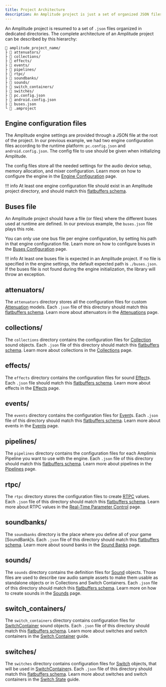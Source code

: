 ```yaml
---
title: Project Architecture
description: An Amplitude project is just a set of organized JSON files, each of them with a specific schema. This page will break down the Amplitude project architecture.
---
```


An Amplitude project is resumed to a set of `.json` files organized in dedicated directories. The complete architecture of an Amplitude project can be described by this hierarchy:

```text
📁 amplitude_project_name/
├ 📁 attenuators/
├ 📁 collections/
├ 📁 effects/
├ 📁 events/
├ 📁 pipelines/
├ 📁 rtpc/
├ 📁 soundbanks/
├ 📁 sounds/
├ 📁 switch_containers/
├ 📁 switches/
├ 📄 pc.config.json
├ 📄 android.config.json
├ 📄 buses.json
└ 📄 .amproject
```

## Engine configuration files

The Amplitude engine settings are provided through a JSON file at the root of the project. In our previous example, we had two engine configuration files according to the runtime platform: `pc.config.json` and `android.config.json`. The config file to use should be given when initializing Amplitude.

The config files store all the needed settings for the audio device setup, memory allocation, and mixer configuration. Learn more on how to configure the engine in the [Engine Configuration](./engine-config.md) page.

!!! info
    At least one engine configuration file should exist in an Amplitude project directory, and should match this [flatbuffers schema](https://github.com/AmplitudeAudio/sdk/blob/main/schemas/engine_config_definition.fbs).

## Buses file

An Amplitude project should have a file (or files) where the different buses used at runtime are defined. In our previous example, the `buses.json` file plays this role.

You can only use one bus file per engine configuration, by setting his path in that engine configuration file. Learn more on how to configure buses in the [Buses Configuration](./buses-config.md) page.

!!! info
    At least one buses file is expected in an Amplitude project. If no file is specified in the engine settings, the default expected path is `./buses.json`. If the buses file is not found during the engine initialization, the library will throw an exception.

## attenuators/

The `attenuators` directory stores all the configuration files for custom [Attenuation] models. Each `.json` file of this directory should match this [flatbuffers schema](https://github.com/AmplitudeAudio/sdk/blob/main/schemas/attenuation_definition.fbs). Learn more about attenuators in the [Attenuations](./attenuation-model.md) page.

## collections/

The `collections` directory contains the configuration files for [Collection] sound objects. Each `.json` file of this directory should match this [flatbuffers schema](https://github.com/AmplitudeAudio/sdk/blob/main/schemas/collection_definition.fbs). Learn more about collections in the [Collections](./collection.md) page.

## effects/

The `effects` directory contains the configuration files for sound [Effect]s. Each `.json` file should match this [flatbuffers schema](https://github.com/AmplitudeAudio/sdk/blob/main/schemas/effect_definition.fbs). Learn more about effects in the [Effects](./effect.md) page.

## events/

The `events` directory contains the configuration files for [Event]s. Each `.json` file of this directory should match this [flatbuffers schema](https://github.com/AmplitudeAudio/sdk/blob/main/schemas/event_definition.fbs). Learn more about events in the [Events](./event.md) page.

## pipelines/

The `pipelines` directory contains the configuration files for each Amplimix Pipeline you want to use with the engine. Each `.json` file of this directory should match this [flatbuffers schema](https://github.com/AmplitudeAudio/sdk/blob/main/schemas/pipeline_definition.fbs). Learn more about pipelines in the [Pipelines](./pipeline.md) page.

## rtpc/

The `rtpc` directory stores the configuration files to create [RTPC] values. Each `.json` file of this directory should match this [flatbuffers schema](https://github.com/AmplitudeAudio/sdk/blob/main/schemas/rtpc_definition.fbs). Learn more about RTPC values in the [Real-Time Parameter Control](./rtpc.md) page.

## soundbanks/

The `soundbanks` directory is the place where you define all of your game [SoundBank]s. Each `.json` file of this directory should match this [flatbuffers schema](https://github.com/AmplitudeAudio/sdk/blob/main/schemas/sound_bank_definition.fbs). Learn more about sound banks in the [Sound Banks](./soundbank.md) page.

## sounds/

The `sounds` directory contains the definition files for [Sound] objects. Those files are used to describe raw audio sample assets to make them usable as standalone objects or in Collections and Switch Containers. Each `.json` file of this directory should match this [flatbuffers schema](https://github.com/AmplitudeAudio/sdk/blob/main/schemas/sound_definition.fbs). Learn more on how to create sounds in the [Sounds](./sound.md) page.

## switch_containers/

The `switch_containers` directory contains configuration files for [SwitchContainer] sound objects. Each `.json` file of this directory should match this [flatbuffers schema](https://github.com/AmplitudeAudio/sdk/blob/main/schemas/switch_container_definition.fbs). Learn more about switches and switch containers in the [Switch Container](./switch-container.md) guide.

## switches/

The `switches` directory contains configuration files for [Switch] objects, that will be used in [SwitchContainer]s. Each `.json` file of this directory should match this [flatbuffers schema](https://github.com/AmplitudeAudio/sdk/blob/main/schemas/switch_definition.fbs). Learn more about switches and switch containers in the [Switch State](./switch.md) guide.

[Attenuation]: ../api/assets/Attenuation/index.md
[Collection]: ../api/assets/Collection/index.md
[Effect]: ../api/assets/Effect/index.md
[Event]: ../api/assets/Event/index.md
[RTPC]: ../api/assets/RTPC/index.md
[Sound]: ../api/assets/Sound/index.md
[SwitchContainer]: ../api/assets/SwitchContainer/index.md
[Switch]: ../api/assets/Switch/index.md
